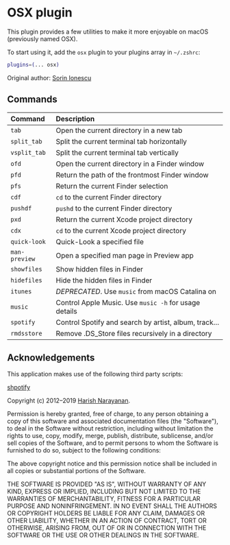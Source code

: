 # OSX plugin

This plugin provides a few utilities to make it more enjoyable on macOS (previously named OSX).

To start using it, add the `osx` plugin to your plugins array in `~/.zshrc`:

```zsh
plugins=(... osx)
```

Original author: [Sorin Ionescu](https://github.com/sorin-ionescu)

## Commands

| Command         | Description                                           |
| :-------------- | :---------------------------------------------------- |
| `tab`           | Open the current directory in a new tab               |
| `split_tab`     | Split the current terminal tab horizontally           |
| `vsplit_tab`    | Split the current terminal tab vertically             |
| `ofd`           | Open the current directory in a Finder window         |
| `pfd`           | Return the path of the frontmost Finder window        |
| `pfs`           | Return the current Finder selection                   |
| `cdf`           | `cd` to the current Finder directory                  |
| `pushdf`        | `pushd` to the current Finder directory               |
| `pxd`           | Return the current Xcode project directory            |
| `cdx`           | `cd` to the current Xcode project directory           |
| `quick-look`    | Quick-Look a specified file                           |
| `man-preview`   | Open a specified man page in Preview app              |
| `showfiles`     | Show hidden files in Finder                           |
| `hidefiles`     | Hide the hidden files in Finder                       |
| `itunes`        | _DEPRECATED_. Use `music` from macOS Catalina on      |
| `music`         | Control Apple Music. Use `music -h` for usage details |
| `spotify`       | Control Spotify and search by artist, album, track…   |
| `rmdsstore`     | Remove .DS\_Store files recursively in a directory    |

## Acknowledgements

This application makes use of the following third party scripts:

[shpotify](https://github.com/hnarayanan/shpotify)

Copyright (c) 2012–2019 [Harish Narayanan](https://harishnarayanan.org/).

Permission is hereby granted, free of charge, to any person obtaining
a copy of this software and associated documentation files (the
"Software"), to deal in the Software without restriction, including
without limitation the rights to use, copy, modify, merge, publish,
distribute, sublicense, and/or sell copies of the Software, and to
permit persons to whom the Software is furnished to do so, subject to
the following conditions:

The above copyright notice and this permission notice shall be
included in all copies or substantial portions of the Software.

THE SOFTWARE IS PROVIDED "AS IS", WITHOUT WARRANTY OF ANY KIND,
EXPRESS OR IMPLIED, INCLUDING BUT NOT LIMITED TO THE WARRANTIES OF
MERCHANTABILITY, FITNESS FOR A PARTICULAR PURPOSE AND
NONINFRINGEMENT. IN NO EVENT SHALL THE AUTHORS OR COPYRIGHT HOLDERS BE
LIABLE FOR ANY CLAIM, DAMAGES OR OTHER LIABILITY, WHETHER IN AN ACTION
OF CONTRACT, TORT OR OTHERWISE, ARISING FROM, OUT OF OR IN CONNECTION
WITH THE SOFTWARE OR THE USE OR OTHER DEALINGS IN THE SOFTWARE.
